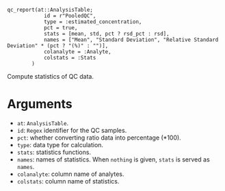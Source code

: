 ```
qc_report(at::AnalysisTable;
            id = r"PooledQC", 
            type = :estimated_concentration, 
            pct = true,
            stats = [mean, std, pct ? rsd_pct : rsd], 
            names = ["Mean", "Standard Deviation", "Relative Standard Deviation" * (pct ? "(%)" : "")], 
            colanalyte = :Analyte,
            colstats = :Stats
        )
```

Compute statistics of QC data.

# Arguments

  * `at`: `AnalysisTable`.
  * `id`: `Regex` identifier for the QC samples.
  * `pct`: whether converting ratio data into percentage (*100).
  * `type`: data type for calculation.
  * `stats`: statistics functions.
  * `names`: names of statistics. When `nothing` is given, `stats` is served as `names`.
  * `colanalyte`: column name of analytes.
  * `colstats`: column name of statistics.
